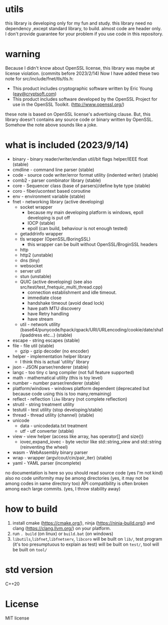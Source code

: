 # utils
this library is developing only for my fun and study.
this library need no dependency ,except standard library, to build.
almost code are header only.
I don't provide guarantee for your problem if you use code in this repository.

# warning
Because I didn't know about OpenSSL license, this library was maybe at license violation. (commits before 2023/2/14)
Now I have added these two note for src/include/fnet/tls/tls.h:
+ This product includes cryptographic software written by Eric Young (eay@cryptsoft.com)
+ This product includes software developed by the OpenSSL Project for use in the OpenSSL Toolkit. (http://www.openssl.org/)

these note is based on OpenSSL license's advertising clause.
But, this library doesn't contains any source code or binary written by OpenSSL.
Somehow the note above sounds like a joke.


# what is included (2023/9/14)
+ binary - binary reader/writer/endian util/bit flags helper/IEEE float (stable)
+ cmdline - command line parser (stable)
+ code - source code writer/error format utility (indented writer) (stable)
+ comb2 - parser combinator library (stable)
+ core - Sequencer class (base of parsers)/define byte type (stable)
+ coro  - fiber/ucontext based coroutine
+ env - environment variable (stable)
+ fnet - networking library (active developing)
  + socket wrapper
    + because my main developing platform is windows, epoll developing is put off
    + IOCP (stable)
    + epoll (can build, behaviour is not enough tested)  
  + getaddrinfo wrapper
  + tls wrapper (OpenSSL/BoringSSL)
    + this wrapper can be built without OpenSSL/BroginSSL headers
  + http
  + http2 (unstable)
  + dns (tiny)
  + websocket
  + server util
  + stun (unstable)
  + QUIC (active developing) (see also src/test/test_fnetquic_multi_thread.cpp)
    + connection establishment and idle timeout.
    + immediate close
    + handshake timeout (avoid dead lock)
    + have path MTU discovery
    + have Retry handling 
    + have stream
  + util - network utility (base64/punycode/hpack/qpack/URI/URLencoding/cookie/date/sha1/ipaddress etc...) (stable)
+ escape - string escapes (stable)
+ file - file util (stable)
  + gzip - gzip decoder (no encoder)
+ helper - implementation helper library
  + I think this is actual 'utility' library
+ json - JSON parser/renderer (stable)
+ langc - too tiny c lang compiler (not full feature supported)
+ math - mathematical utility (this is toy level)
+ number - number parser/renderer (stable)
+ platform/windows - windows platform dependent (deprecated but because code using this is too many,remaining)
+ reflect - reflection `like` library (not complete reflection)
+ strutil - string treatment utility
+ testutil - test utility (stop developing/stable)
+ thread - thread utility (channel) (stable)
+  unicode
   + data - unicodedata.txt treatment  
   + utf - utf converter (stable)
+ view - view helper (access like array, has operator[] and size())
  + iovec,expand_iovec - byte vector like std::string_view and std::string (reinventing the wheel)
+ wasm - WebAssembly binary parser 
+ wrap - wrapper (argv/cout/cin/pair_iter) (stable)
+ yaml - YAML parser (incomplete)

no documentation is here so you should read source code (yes I'm not kind)
also no code uniformity may be among directories (yes, it may not be among codes in same directory too)
API compatibility is often broken among each large commits. (yes, I throw stability away)

# how to build
1. install cmake (https://cmake.org/), ninja (https://ninja-build.org/) and clang (https://clang.llvm.org/) on your platform.
2. run `. build` (on linux) or `build.bat` (on windows)
3. `libutils`,`libfnet`,`libfnetserv`, `libcoro` will be built on `lib/`, test program (it's too presumptuous to explain as test) will be built on `test/`, tool will be built on `tool/`

# std version
C++20

# License

MIT license
